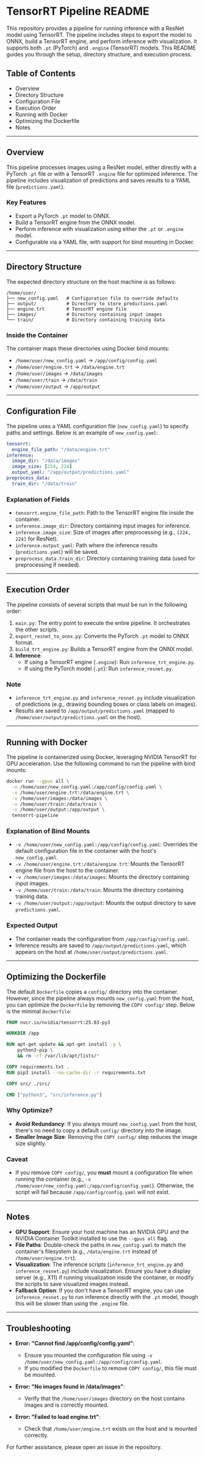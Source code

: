 # TensorRT Pipeline README

This repository provides a pipeline for running inference with a ResNet model using TensorRT. The pipeline includes steps to export the model to ONNX, build a TensorRT engine, and perform inference with visualization. It supports both `.pt` (PyTorch) and `.engine` (TensorRT) models. This README guides you through the setup, directory structure, and execution process.

## Table of Contents

- Overview
- Directory Structure
- Configuration File
- Execution Order
- Running with Docker
- Optimizing the Dockerfile
- Notes

---

## Overview

This pipeline processes images using a ResNet model, either directly with a PyTorch `.pt` file or with a TensorRT `.engine` file for optimized inference. The pipeline includes visualization of predictions and saves results to a YAML file (`predictions.yaml`).

### Key Features

- Export a PyTorch `.pt` model to ONNX.
- Build a TensorRT engine from the ONNX model.
- Perform inference with visualization using either the `.pt` or `.engine` model.
- Configurable via a YAML file, with support for bind mounting in Docker.

---

## Directory Structure

The expected directory structure on the host machine is as follows:

```
/home/user/
├── new_config.yaml   # Configuration file to override defaults
├── output/           # Directory to store predictions.yaml
├── engine.trt        # TensorRT engine file
├── images/           # Directory containing input images
└── train/            # Directory containing training data
```

### Inside the Container

The container maps these directories using Docker bind mounts:

- `/home/user/new_config.yaml` → `/app/config/config.yaml`
- `/home/user/engine.trt` → `/data/engine.trt`
- `/home/user/images` → `/data/images`
- `/home/user/train` → `/data/train`
- `/home/user/output` → `/app/output`

---

## Configuration File

The pipeline uses a YAML configuration file (`new_config.yaml`) to specify paths and settings. Below is an example of `new_config.yaml`:

```yaml
tensorrt:
  engine_file_path: "/data/engine.trt"
inference:
  image_dir: "/data/images"
  image_size: [224, 224]
  output_yaml: "/app/output/predictions.yaml"
preprocess_data:
  train_dir: "/data/train"
```

### Explanation of Fields

- `tensorrt.engine_file_path`: Path to the TensorRT engine file inside the container.
- `inference.image_dir`: Directory containing input images for inference.
- `inference.image_size`: Size of images after preprocessing (e.g., `[224, 224]` for ResNet).
- `inference.output_yaml`: Path where the inference results (`predictions.yaml`) will be saved.
- `preprocess_data.train_dir`: Directory containing training data (used for preprocessing if needed).

---

## Execution Order

The pipeline consists of several scripts that must be run in the following order:

1. `main.py`: The entry point to execute the entire pipeline. It orchestrates the other scripts.
2. `export_resnet_to_onnx.py`: Converts the PyTorch `.pt` model to ONNX format.
3. `build_trt_engine.py`: Builds a TensorRT engine from the ONNX model.
4. **Inference**:
   - If using a TensorRT engine (`.engine`): Run `inference_trt_engine.py`.
   - If using the PyTorch model (`.pt`): Run `inference_resnet.py`.

### Note

- `inference_trt_engine.py` and `inference_resnet.py` include visualization of predictions (e.g., drawing bounding boxes or class labels on images).
- Results are saved to `/app/output/predictions.yaml` (mapped to `/home/user/output/predictions.yaml` on the host).

---

## Running with Docker

The pipeline is containerized using Docker, leveraging NVIDIA TensorRT for GPU acceleration. Use the following command to run the pipeline with bind mounts:

```bash
docker run --gpus all \
  -v /home/user/new_config.yaml:/app/config/config.yaml \
  -v /home/user/engine.trt:/data/engine.trt \
  -v /home/user/images:/data/images \
  -v /home/user/train:/data/train \
  -v /home/user/output:/app/output \
  tensorrt-pipeline
```

### Explanation of Bind Mounts

- `-v /home/user/new_config.yaml:/app/config/config.yaml`: Overrides the default configuration file in the container with the host's `new_config.yaml`.
- `-v /home/user/engine.trt:/data/engine.trt`: Mounts the TensorRT engine file from the host to the container.
- `-v /home/user/images:/data/images`: Mounts the directory containing input images.
- `-v /home/user/train:/data/train`: Mounts the directory containing training data.
- `-v /home/user/output:/app/output`: Mounts the output directory to save `predictions.yaml`.

### Expected Output

- The container reads the configuration from `/app/config/config.yaml`.
- Inference results are saved to `/app/output/predictions.yaml`, which appears on the host at `/home/user/output/predictions.yaml`.

---

## Optimizing the Dockerfile

The default `Dockerfile` copies a `config/` directory into the container. However, since the pipeline always mounts `new_config.yaml` from the host, you can optimize the `Dockerfile` by removing the `COPY config/` step. Below is the minimal `Dockerfile`:

```dockerfile
FROM nvcr.io/nvidia/tensorrt:25.03-py3

WORKDIR /app

RUN apt-get update && apt-get install -y \
    python3-pip \
    && rm -rf /var/lib/apt/lists/*

COPY requirements.txt .
RUN pip3 install --no-cache-dir -r requirements.txt

COPY src/ ./src/

CMD ["python3", "src/inference.py"]
```

### Why Optimize?

- **Avoid Redundancy**: If you always mount `new_config.yaml` from the host, there's no need to copy a default `config/` directory into the image.
- **Smaller Image Size**: Removing the `COPY config/` step reduces the image size slightly.

### Caveat

- If you remove `COPY config/`, you **must** mount a configuration file when running the container (e.g., `-v /home/user/new_config.yaml:/app/config/config.yaml`). Otherwise, the script will fail because `/app/config/config.yaml` will not exist.

---

## Notes

- **GPU Support**: Ensure your host machine has an NVIDIA GPU and the NVIDIA Container Toolkit installed to use the `--gpus all` flag.
- **File Paths**: Double-check the paths in `new_config.yaml` to match the container's filesystem (e.g., `/data/engine.trt` instead of `/home/user/engine.trt`).
- **Visualization**: The inference scripts (`inference_trt_engine.py` and `inference_resnet.py`) include visualization. Ensure you have a display server (e.g., X11) if running visualization inside the container, or modify the scripts to save visualized images instead.
- **Fallback Option**: If you don't have a TensorRT engine, you can use `inference_resnet.py` to run inference directly with the `.pt` model, though this will be slower than using the `.engine` file.

---

## Troubleshooting

- **Error: "Cannot find /app/config/config.yaml"**:

  - Ensure you mounted the configuration file using `-v /home/user/new_config.yaml:/app/config/config.yaml`.
  - If you modified the `Dockerfile` to remove `COPY config/`, this file must be mounted.

- **Error: "No images found in /data/images"**:

  - Verify that the `/home/user/images` directory on the host contains images and is correctly mounted.

- **Error: "Failed to load engine.trt"**:

  - Check that `/home/user/engine.trt` exists on the host and is mounted correctly.

For further assistance, please open an issue in the repository.